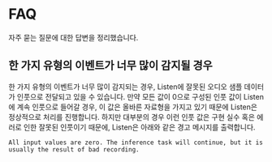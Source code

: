 # FAQ

자주 묻는 질문에 대한 답변을 정리했습니다.


## 한 가지 유형의 이벤트가 너무 많이 감지될 경우

한 가지 유형의 이벤트가 너무 많이 감지되는 경우, Listen에 잘못된 오디오 샘플 데이터가 인풋으로 전달되고 있을 수 있습니다.
만약 모든 값이 0으로 구성된 인풋 값이 Listen에 계속 인풋으로 들어갈 경우, 이 값은 올바른 자료형을 가지고 있기 때문에 Listen은 정상적으로 처리를 진행합니다. 
하지만 대부분의 경우 이런 인풋 값은 구현 실수 혹은 에러로 인한 잘못된 인풋이기 때문에, Listen은 아래와 같은 경고 메시지를 출력합니다.

```text
All input values are zero. The inference task will continue, but it is usually the result of bad recording.
```

